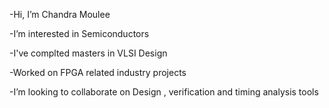 -Hi, I’m Chandra Moulee

-I’m interested in Semiconductors

-I've complted masters in VLSI Design

-Worked on FPGA related industry projects

-I’m looking to collaborate on Design , verification and timing analysis tools

<!---
Chandrusankar7/Chandrusankar7 is a ✨ special ✨ repository because its `README.md` (this file) appears on your GitHub profile.
You can click the Preview link to take a look at your changes.
--->
